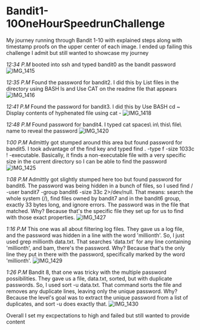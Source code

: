 # Bandit1-10OneHourSpeedrunChallenge
My journey running through Bandit 1-10 with explained steps along with timestamp proofs on the upper center of each image. I ended up failing this challenge I admit but still wanted to showcase my journey

*12:34 P.M* booted into ssh and typed bandit0 as the bandit password
![IMG_1415](https://github.com/user-attachments/assets/db4fb8c4-576a-449f-a30c-adbae704cb27)

*12:35 P.M* Found the password for bandit2. I did this by List files in the directory using BASH ls and Use CAT on the readme file that appears 
![IMG_1416](https://github.com/user-attachments/assets/ac747f64-cbf4-455a-8f11-5122b0a2ccb9)

*12:41 P.M* Found the password for bandit3. I did this by Use BASH cd ~ Display contents of hyphenated file using cat -
![IMG_1418](https://github.com/user-attachments/assets/68bb468c-b2cc-4968-89be-dfca555ed375)

*12:48 P.M* Found password for bandit4. I typed cat spaces\ in\ this\ file\ name to reveal the password
![IMG_1420](https://github.com/user-attachments/assets/c9cb333e-0c03-4461-aaf8-b5089173b363)

*1:00 P.M* Admittly got stumped around this area but found password for bandit5. I took advantage of the find key and typed find . -type f -size 1033c ! -executable. Basically, it finds a non-executable file with a very specific size in the current directory so I can be able to find the password
![IMG_1425](https://github.com/user-attachments/assets/cd11ca1f-94dc-4a9c-a1a0-b43bf66b50bb)

*1:08 P.M* Admittly got slightly stumped here too but found password for bandit6. The password was being hidden in a bunch of files, so I used find / -user bandit7 -group bandit6 -size 33c 2>/dev/null. That means: search the whole system (/), find files owned by bandit7 and in the bandit6 group, exactly 33 bytes long, and ignore errors. The password was in the file that matched. Why? Because that's the specific file they set up for us to find with those exact properties.
![IMG_1427](https://github.com/user-attachments/assets/524bf4f4-a0b6-4d5b-b0de-3bca5b1be2f9)

*1:16 P.M* This one was all about filtering log files. They gave us a log file, and the password was hidden in a line with the word 'millionth'. So, I just used grep millionth data.txt. That searches 'data.txt' for any line containing 'millionth', and bam, there's the password. Why? Because that's the only line they put in there with the password, specifically marked by the word 'millionth'.
![IMG_1429](https://github.com/user-attachments/assets/c7efde00-3ff4-46b9-89f2-f34a9e4ada7a)

*1:26 P.M* Bandit 8, that one was tricky with the multiple password possibilities. They gave us a file, data.txt, sorted, but with duplicate passwords. So, I used sort -u data.txt. That command sorts the file and removes any duplicate lines, leaving only the unique password. Why? Because the level's goal was to extract the unique password from a list of duplicates, and sort -u does exactly that.
![IMG_1430](https://github.com/user-attachments/assets/f739e9ae-fb1c-4c9e-b036-0f3680f2cab4)

Overall I set my excpectations to high and failed but still wanted to provide content 
